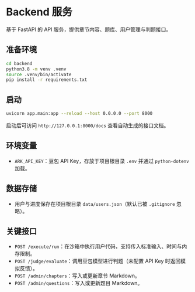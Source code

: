 # Backend 服务

基于 FastAPI 的 API 服务，提供章节内容、题库、用户管理与判题接口。

## 准备环境
```bash
cd backend
python3.8 -m venv .venv
source .venv/bin/activate
pip install -r requirements.txt
```

## 启动
```bash
uvicorn app.main:app --reload --host 0.0.0.0 --port 8000
```

启动后可访问 `http://127.0.0.1:8000/docs` 查看自动生成的接口文档。

## 环境变量
- `ARK_API_KEY`：豆包 API Key，存放于项目根目录 `.env` 并通过 `python-dotenv` 加载。

## 数据存储
- 用户与进度保存在项目根目录 `data/users.json`（默认已被 `.gitignore` 忽略）。

## 关键接口
- `POST /execute/run`：在沙箱中执行用户代码，支持传入标准输入、时间与内存限制。
- `POST /judge/evaluate`：调用豆包模型进行判题（未配置 API Key 时返回模拟反馈）。
- `POST /admin/chapters`：写入或更新章节 Markdown。
- `POST /admin/questions`：写入或更新题目 Markdown。
